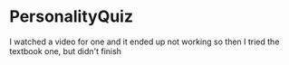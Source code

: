# PersonalityQuiz
I watched a video for one and it ended up not working so then I tried the textbook one, but didn't finish
